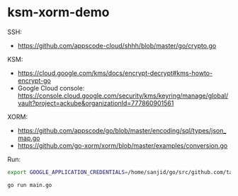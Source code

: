 # ksm-xorm-demo

SSH:
- https://github.com/appscode-cloud/shhh/blob/master/go/crypto.go

KSM:
- https://cloud.google.com/kms/docs/encrypt-decrypt#kms-howto-encrypt-go
- Google Cloud console: https://console.cloud.google.com/security/kms/keyring/manage/global/vault?project=ackube&organizationId=777860901561

XORM:
- https://github.com/appscode/go/blob/master/encoding/sql/types/json_map.go
- https://github.com/go-xorm/xorm/blob/master/examples/conversion.go



Run:

```bash
export GOOGLE_APPLICATION_CREDENTIALS=/home/sanjid/go/src/github.com/tamalsaha/ksm-xorm-demo/ackube-4b8f864657b9.json

go run main.go

```